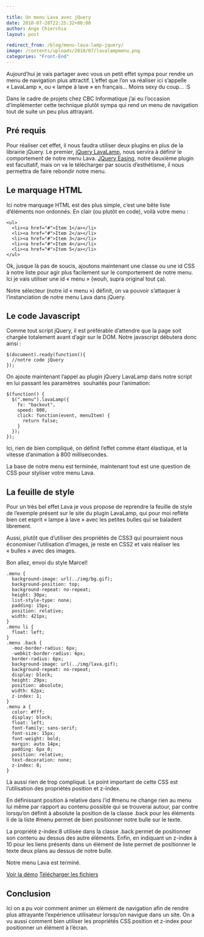 ```yaml
---

title: Un menu Lava avec jQuery
date: 2010-07-28T22:25:32+00:00
author: Ange Chierchia
layout: post

redirect_from: /blog/menu-lava-lamp-jquery/
image: /contents/uploads/2010/07/lavalampmenu.png
categories: "Front-End"
---
```

Aujourd&rsquo;hui je vais partager avec vous un petit effet sympa pour rendre un menu de navigation plus attractif. L&rsquo;effet que l&rsquo;on va réaliser ici s&rsquo;appelle &laquo;&nbsp;LavaLamp&nbsp;&raquo;, ou &laquo;&nbsp;lampe à lave&nbsp;&raquo; en français&#8230; Moins sexy du coup&#8230; :S<!--more-->

Dans le cadre de projets chez CBC Informatique j&rsquo;ai eu l&rsquo;occasion d&rsquo;implémenter cette technique plutôt sympa qui rend un menu de navigation tout de suite un peu plus attrayant.

## Pré requis

Pour réaliser cet effet, il nous faudra utiliser deux plugins en plus de la librairie jQuery. Le premier, <a title="jQuery LavaLamp" href="http://plugins.jquery.com/project/lavalamp2" target="_blank">jQuery LavaLamp</a>, nous servira à définir le comportement de notre menu Lava. <a title="jQuery Easing" href="http://plugins.jquery.com/project/Easing" target="_blank">JQuery Easing</a>, notre deuxième plugin est facultatif, mais on va le télécharger par soucis d&rsquo;esthétisme, il nous permettra de faire rebondir notre menu.

## Le marquage HTML

Ici notre marquage HTML est des plus simple, c&rsquo;est une bête liste d&rsquo;éléments non ordonnés. En clair (ou plutôt en code), voilà votre menu :

    <ul>
      <li><a href="#">Item 1</a></li>
      <li><a href="#">Item 2</a></li>
      <li><a href="#">Item 3</a></li>
      <li><a href="#">Item 4</a></li>
      <li><a href="#">Item 5</a></li>
    </ul>

Ok, jusque là pas de soucis, ajoutons maintenant une classe ou une id CSS à notre liste pour agir plus facilement sur le comportement de notre menu. Ici je vais utiliser une id &laquo;&nbsp;menu&nbsp;&raquo; (wouh, supra original tout ça).

Notre sélecteur (notre id &laquo;&nbsp;menu&nbsp;&raquo;) définit, on va pouvoir s&rsquo;attaquer à l&rsquo;instanciation de notre menu Lava dans jQuery.

## Le code Javascript

Comme tout script jQuery, il est préférable d&rsquo;attendre que la page soit chargée totalement avant d&rsquo;agir sur le DOM. Notre javascript débutera donc ainsi :

    $(document).ready(function(){
      //notre code jQuery
    });

On ajoute maintenant l&rsquo;appel au plugin jQuery LavaLamp dans notre script en lui passant les paramètres  souhaités pour l&rsquo;animation:

    $(function() {
      $(".menu").lavaLamp({
        fx: "backout",
        speed: 800,
        click: function(event, menuItem) {
          return false;
        }
      });
    });

Ici, rien de bien compliqué, on définit l&rsquo;effet comme étant élastique, et la vitesse d&rsquo;animation à 800 millisecondes.

La base de notre menu est terminée, maintenant tout est une question de CSS pour styliser votre menu Lava.

## La feuille de style

Pour un très bel effet Lava je vous propose de reprendre la feuille de style de l&rsquo;exemple présent sur le site du plugin LavaLamp, qui pour moi reflète bien cet esprit &laquo;&nbsp;lampe à lave&nbsp;&raquo; avec les petites bulles qui se baladent librement.

Aussi, plutôt que d&rsquo;utiliser des propriétés de CSS3 qui pourraient nous économiser l&rsquo;utilisation d&rsquo;images, je reste en CSS2 et vais réaliser les &laquo;&nbsp;bulles&nbsp;&raquo; avec des images.

Bon allez, envoi du style Marcel!

    .menu {
      background-image: url(../img/bg.gif);
      background-position: top;
      background-repeat: no-repeat;
      height: 30px;
      list-style-type: none;
      padding: 15px;
      position: relative;
      width: 421px;
    }
    .menu li {
      float: left;
    }
    .menu .back {
      -moz-border-radius: 6px;
      -webkit-border-radius: 6px;
      border-radius: 6px;
      background-image: url(../img/lava.gif);
      background-repeat: no-repeat;
      display: block;
      height: 29px;
      position: absolute;
      width: 62px;
      z-index: 1;
    }
    .menu a {
      color: #fff;
      display: block;
      float: left;
      font-family: sans-serif;
      font-size: 15px;
      font-weight: bold;
      margin: auto 14px;
      padding: 6px 0;
      position: relative;
      text-decoration: none;
      z-index: 8;
    }

Là aussi rien de trop compliqué. Le point important de cette CSS est l&rsquo;utilisation des propriétés position et z-index.

En définissant position à relative dans l&rsquo;id #menu ne change rien au menu lui même par rapport au contenu possible qui se trouverai autour, par contre lorsqu&rsquo;on définit à absolute la position de la classe .back pour les éléments li de la liste #menu permet de bien positionner notre bulle sur le texte.

La propriété z-index:8 utilisée dans la classe .back permet de positionner son contenu au dessus des autre éléments. Enfin, en indiquant un z-index à 10 pour les liens présents dans un élément de liste permet de positionner le texte deux plans au dessus de notre bulle.

Notre menu Lava est terminé.

[Voir la démo](https://nighcrawl.github.io/lava-lamp-menu/) [Télécharger les fichiers](https://github.com/nighcrawl/lava-lamp-menu/)

## Conclusion

Ici on a pu voir comment animer un élément de navigation afin de rendre plus attrayante l&rsquo;expérience utilisateur lorsqu&rsquo;on navigue dans un site. On a vu aussi comment bien utiliser les propriétés CSS position et z-index pour positionner un élément à l&rsquo;écran.